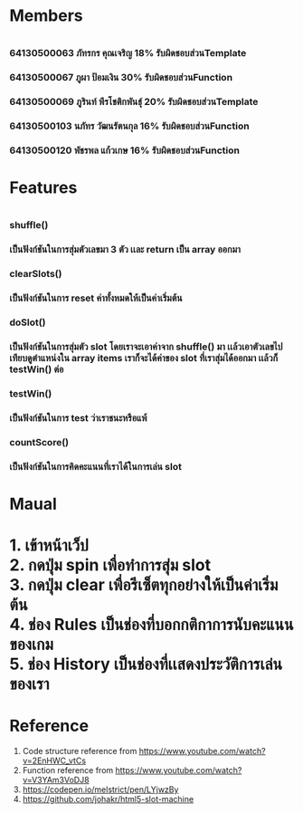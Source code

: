 <h1>Members<h1>
<h3>64130500063 ภัทรกร คุณเจริญ 18% รับผิดชอบส่วนTemplate<h3>
<h3>64130500067 ภูผา ป้อมเงิน 30% รับผิดชอบส่วนFunction<h3>
<h3>64130500069 ภูรินท์ พีรโชติกพันธุ์ 20% รับผิดชอบส่วนTemplate<h3>
<h3>64130500103 นภัทร วัฒนรัตนกุล 16% รับผิดชอบส่วนFunction<h3>
<h3>64130500120 พัชรพล แก้วเกษ 16% รับผิดชอบส่วนFunction<h3>

<h1>Features<h1>
  <h3>shuffle()<h3>
    เป็นฟังก์ชันในการสุ่มตัวเลขมา 3 ตัว เเละ return เป็น array ออกมา<br>
  
  <h3>clearSlots()<h3>
    เป็นฟังก์ชันในการ reset ค่าทั้งหมดให้เป็นค่าเริ่มต้น<br>
    
  <h3>doSlot()<h3>
    เป็นฟังก์ชันในการสุ่มตัว slot โดยเราจะเอาค่าจาก shuffle() มา เเล้วเอาตัวเลขไปเทียบดูตำแหน่งใน array items เราก็จะได้ค่าของ slot ที่เราสุ่มได้ออกมา เเล้วก็ testWin() ต่อ<br>
    
  <h3>testWin()<h3>
    เป็นฟังก์ชันในการ test ว่าเราชนะหรือแพ้<br>
    
  <h3>countScore()<h3>
    เป็นฟังก์ชันในการคิดคะแนนที่เราได้ในการเล่น slot
    
<h1>Maual<h1>
  1. เข้าหน้าเว็ป<br>
  2. กดปุ่ม spin เพื่อทำการสุ่ม slot<br>
  3. กดปุ่ม clear เพื่อรีเซ็ตทุกอย่างให้เป็นค่าเริ่มต้น<br>
  4. ช่อง Rules เป็นช่องที่บอกกติกาการนับคะแนนของเกม<br>
  5. ช่อง History เป็นช่องที่เเสดงประวัติการเล่นของเรา<br>
  
  # Reference
  1. Code structure reference from https://www.youtube.com/watch?v=2EnHWC_vtCs
  2. Function reference from https://www.youtube.com/watch?v=V3YAm3VoDJ8
  3. https://codepen.io/melstrict/pen/LYjwzBy
  4. https://github.com/johakr/html5-slot-machine
